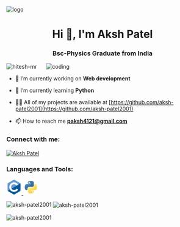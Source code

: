 ![logo](https://mir-s3-cdn-cf.behance.net/project_modules/max_1200/79731568097599.5b50bca477735.jpg)
<h1 align="center">Hi 👋, I'm Aksh Patel</h1>
<h3 align="center">Bsc-Physics Graduate from India</h3>
<img align="right" alt="coding" width="400" src="https://i.pinimg.com/originals/81/17/8b/81178b47a8598f0c81c4799f2cdd4057.gif"
<p align="left"> <img src="https://komarev.com/ghpvc/?username=hitesh-mr&label=Profile%20views&color=0e75b6&style=flat" alt="hitesh-mr" /> </p>

- 🔭 I’m currently working on **Web development**

- 🌱 I’m currently learning **Python**

- 👨‍💻 All of my projects are available at [https://github.com/aksh-patel2001](https://github.com/aksh-patel2001)

- 📫 How to reach me **paksh4121@gmail.com**

<h3 align="left">Connect with me:</h3>
<p align="left">
<a href="https://linkedin.com/in/hitesh prajapati" target="blank"><img align="center" src="https://raw.githubusercontent.com/rahuldkjain/github-profile-readme-generator/master/src/images/icons/Social/linked-in-alt.svg" alt="Aksh Patel" height="30" width="40" /></a>
</p>

<h3 align="left">Languages and Tools:</h3>
<p align="left"> <a href="https://www.cprogramming.com/" target="_blank" rel="noreferrer"> <img src="https://raw.githubusercontent.com/devicons/devicon/master/icons/c/c-original.svg" alt="c" width="40" height="40"/> </a> <a href="https://www.python.org" target="_blank" rel="noreferrer"> <img src="https://raw.githubusercontent.com/devicons/devicon/master/icons/python/python-original.svg" alt="python" width="40" height="40"/> </a> </p>

<p><img align="left" src="https://github-readme-stats.vercel.app/api/top-langs?username=aksh-patel2001&show_icons=true&locale=en&layout=compact" alt="aksh-patel2001" /></p>

<p>&nbsp;<img align="center" src="https://github-readme-stats.vercel.app/api?username=aksh-patel2001&show_icons=true&locale=en" alt="aksh-patel2001" /></p>

<p><img align="center" src="https://github-readme-streak-stats.herokuapp.com/?user=aksh-patel2001&" alt="aksh-patel2001" /></p>
